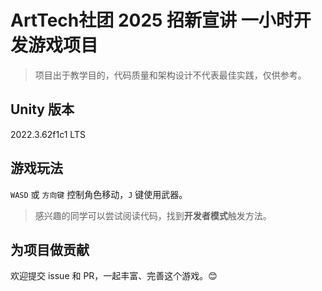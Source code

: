 # ArtTech社团 2025 招新宣讲 一小时开发游戏项目

> 项目出于教学目的，代码质量和架构设计不代表最佳实践，仅供参考。

## Unity 版本

2022.3.62f1c1 LTS

## 游戏玩法

`WASD` 或 `方向键` 控制角色移动，`J` 键使用武器。

> 感兴趣的同学可以尝试阅读代码，找到**开发者模式**触发方法。

## 为项目做贡献

欢迎提交 issue 和 PR，一起丰富、完善这个游戏。😊
